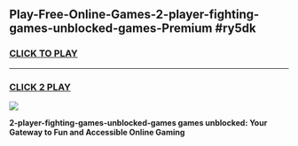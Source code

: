 
## Play-Free-Online-Games-2-player-fighting-games-unblocked-games-Premium #ry5dk
<h3>
<a href="https://premium.freeplayer.one?title=2-player-fighting-games-unblocked-games&ref=8M">CLICK TO PLAY</a></h3>
<hr>

<h3>
<a href="https://premium.freeplayer.one?title=2-player-fighting-games-unblocked-games&ref=8M">CLICK 2 PLAY</a>
  
</h3>

<a href="https://premium.freeplayer.one?title=2-player-fighting-games-unblocked-games&ref=8M"><img src="https://clearcache.store/games.png"></a>


**2-player-fighting-games-unblocked-games games unblocked: Your Gateway to Fun and Accessible Online Gaming**
